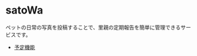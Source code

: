 # satoWa

ペットの日常の写真を投稿することで、里親の定期報告を簡単に管理できるサービスです。

- [予定機能](https://magic-ozraraptor-aa8.notion.site/f976bca28c024b1bacf2d5eaffcf1608)
